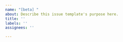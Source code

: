 ```yaml
---
name: "[beta] "
about: Describe this issue template's purpose here.
title: ''
labels: ''
assignees: ''

---
```



